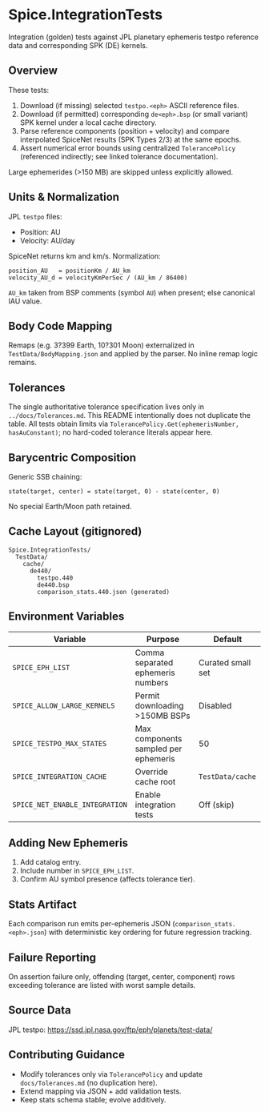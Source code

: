 # Spice.IntegrationTests

Integration (golden) tests against JPL planetary ephemeris testpo reference data and corresponding SPK (DE) kernels.

## Overview
These tests:
1. Download (if missing) selected `testpo.<eph>` ASCII reference files.
2. Download (if permitted) corresponding `de<eph>.bsp` (or small variant) SPK kernel under a local cache directory.
3. Parse reference components (position + velocity) and compare interpolated SpiceNet results (SPK Types 2/3) at the same epochs.
4. Assert numerical error bounds using centralized `TolerancePolicy` (referenced indirectly; see linked tolerance documentation).

Large ephemerides (>150 MB) are skipped unless explicitly allowed.

## Units & Normalization
JPL `testpo` files:
- Position: AU
- Velocity: AU/day

SpiceNet returns km and km/s. Normalization:
```
position_AU   = positionKm / AU_km
velocity_AU_d = velocityKmPerSec / (AU_km / 86400)
```
`AU_km` taken from BSP comments (symbol `AU`) when present; else canonical IAU value.

## Body Code Mapping
Remaps (e.g. 3?399 Earth, 10?301 Moon) externalized in `TestData/BodyMapping.json` and applied by the parser. No inline remap logic remains.

## Tolerances
The single authoritative tolerance specification lives only in `../docs/Tolerances.md`. This README intentionally does not duplicate the table. All tests obtain limits via `TolerancePolicy.Get(ephemerisNumber, hasAuConstant)`; no hard-coded tolerance literals appear here.

## Barycentric Composition
Generic SSB chaining:
```
state(target, center) = state(target, 0) - state(center, 0)
```
No special Earth/Moon path retained.

## Cache Layout (gitignored)
```
Spice.IntegrationTests/
  TestData/
    cache/
      de440/
        testpo.440
        de440.bsp
        comparison_stats.440.json (generated)
```

## Environment Variables
| Variable | Purpose | Default |
|----------|---------|---------|
| `SPICE_EPH_LIST` | Comma separated ephemeris numbers | Curated small set |
| `SPICE_ALLOW_LARGE_KERNELS` | Permit downloading >150MB BSPs | Disabled |
| `SPICE_TESTPO_MAX_STATES` | Max components sampled per ephemeris | 50 |
| `SPICE_INTEGRATION_CACHE` | Override cache root | `TestData/cache` |
| `SPICE_NET_ENABLE_INTEGRATION` | Enable integration tests | Off (skip) |

## Adding New Ephemeris
1. Add catalog entry.
2. Include number in `SPICE_EPH_LIST`.
3. Confirm AU symbol presence (affects tolerance tier).

## Stats Artifact
Each comparison run emits per-ephemeris JSON (`comparison_stats.<eph>.json`) with deterministic key ordering for future regression tracking.

## Failure Reporting
On assertion failure only, offending (target, center, component) rows exceeding tolerance are listed with worst sample details.

## Source Data
JPL testpo: https://ssd.jpl.nasa.gov/ftp/eph/planets/test-data/

## Contributing Guidance
- Modify tolerances only via `TolerancePolicy` and update `docs/Tolerances.md` (no duplication here).
- Extend mapping via JSON + add validation tests.
- Keep stats schema stable; evolve additively.